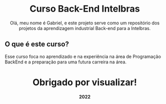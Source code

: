 <div align="center">
  <h1>Curso Back-End Intelbras</h1>
  <p>Olá, meu nome é Gabriel, e este projeto serve como um repositório dos projetos da aprendizagem industrial Back-end para a Intelbras.</p>
</div>

<div align="left">
  <h2>O que é este curso?</h2>
  <p>Esse curso foca no aprendizado e na experiência na área de Programação BackEnd e a preparação para uma futura carreira na área.</p> 
</div>

<div align = "center">
  <h1>Obrigado por visualizar!</h1>
  <h4>2022</h4>
</div>

